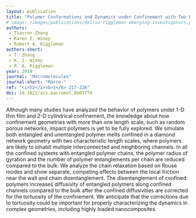 ```yaml
---
layout: publication
title: "Polymer Conformations and Dynamics under Confinement with Two Length Scales"
# image: /images/publications/delrio-riggleman-emerging-investigators.png
authors:
 - Tianren Zhang
 - Karen I. Winey
 - Robert A. Riggleman
authors-short:
 - T. Zhang
 - K. I. Winey
 - R. A. Riggleman
year: 2019
journal: "Macromolecules"
journal-short: "Marco."
ref: "<i>52</i><b>1</b> 217-226"
doi: 10.1021/acs.macromol.8b01779
---
```


Although many studies have analyzed the behavior of polymers under 1-D thin film
and 2-D cylindrical confinement, the knowledge about how confinement geometries
with more than one length scale, such as random porous networks, impact polymers
is yet to be fully explored. We simulate both entangled and unentangled polymer
melts confined in a diamond network geometry with two characteristic length
scales, where polymers are likely to inhabit multiple interconnected and
neighboring channels. In all the confined systems with entangled polymer chains,
the polymer radius of gyration and the number of polymer entanglements per chain
are reduced compared to the bulk. We analyze the chain relaxation based on Rouse
modes and show separate, competing effects between the local friction near the
wall and chain disentanglement. The disentanglement of confined polymers
increases diffusivity of entangled polymers along confined channels compared to
the bulk after the confined diffusivities are corrected for the tortuosity of
the confinement. We anticipate that the corrections due to tortuosity could be
important for properly characterizing the dynamics in complex geometries,
including highly loaded nanocomposites.